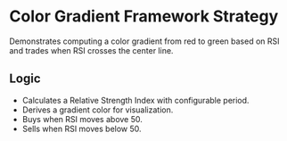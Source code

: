 # Color Gradient Framework Strategy

Demonstrates computing a color gradient from red to green based on RSI and trades when RSI crosses the center line.

## Logic
- Calculates a Relative Strength Index with configurable period.
- Derives a gradient color for visualization.
- Buys when RSI moves above 50.
- Sells when RSI moves below 50.
